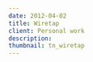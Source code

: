 ```yaml
---
date: 2012-04-02
title: Wiretap
client: Personal work
description:
thumbnail: tn_wiretap
---
```


<img srcset="/img/wiretap-1x.png 1x, /img/wiretap-2x.png 2x">
